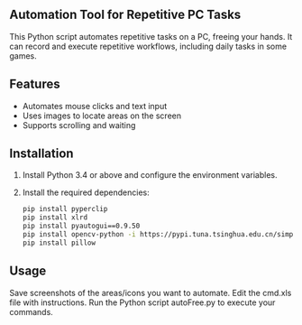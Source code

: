 ## Automation Tool for Repetitive PC Tasks

This Python script automates repetitive tasks on a PC, freeing your hands. It can record and execute repetitive workflows, including daily tasks in some games.

## Features

- Automates mouse clicks and text input
- Uses images to locate areas on the screen
- Supports scrolling and waiting

## Installation

1. Install Python 3.4 or above and configure the environment variables.
2. Install the required dependencies:

   ```bash
   pip install pyperclip
   pip install xlrd
   pip install pyautogui==0.9.50
   pip install opencv-python -i https://pypi.tuna.tsinghua.edu.cn/simple
   pip install pillow

## Usage
Save screenshots of the areas/icons you want to automate.
Edit the cmd.xls file with instructions.
Run the Python script autoFree.py to execute your commands.

